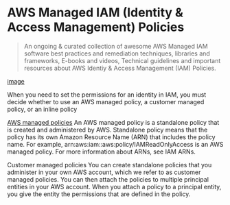 # AWS Managed IAM (Identity & Access Management) Policies

> An ongoing & curated collection of awesome AWS Managed IAM software best practices and remediation techniques, libraries and frameworks, E-books and videos, Technical guidelines and important resources about AWS Identiy & Access Management (IAM) Policies.


[image](https://github.com/paulveillard/cybersecurity-aws-managed-policies/blob/main/img/aws_iam.png)


When you need to set the permissions for an identity in IAM, you must decide whether to use an AWS managed policy, a customer managed policy, or an inline policy


[AWS managed policies](https://docs.aws.amazon.com/IAM/latest/UserGuide/access_policies_managed-vs-inline.html)
An AWS managed policy is a standalone policy that is created and administered by AWS. Standalone policy means that the policy has its own Amazon Resource Name (ARN) that includes the policy name. For example, arn:aws:iam::aws:policy/IAMReadOnlyAccess is an AWS managed policy. For more information about ARNs, see IAM ARNs.

Customer managed policies
You can create standalone policies that you administer in your own AWS account, which we refer to as customer managed policies. You can then attach the policies to multiple principal entities in your AWS account. When you attach a policy to a principal entity, you give the entity the permissions that are defined in the policy.
